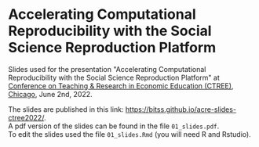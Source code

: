 # Accelerating Computational Reproducibility with the Social Science Reproduction Platform

Slides used for the presentation "Accelerating Computational Reproducibility with the Social Science Reproduction Platform" at [Conference on Teaching & Research in Economic Education (CTREE), Chicago](https://canssiontario.utoronto.ca/2022-toronto-workshop-on-reproducibility-schedule/), June 2nd, 2022.  

The slides are published in this link: <https://bitss.github.io/acre-slides-ctree2022/>.   
A pdf version of the slides can be found in the file `01_slides.pdf`.  
To edit the slides used the file `01_slides.Rmd` (you will need R and Rstudio).   
